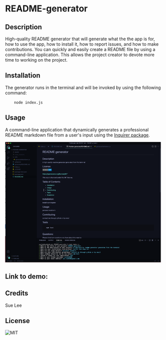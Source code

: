 # README-generator

## Description
High-quality README generator that will generate what the the app is for, how to use the app, how to install it, how to report issues, and how to make contributions. You can quickly and easily create a README file by using a command-line application. This allows the project creator to devote more time to working on the project.

## Installation
The generator runs in the terminal and will be invoked by using the following command:

        node index.js

## Usage 
A command-line application that dynamically generates a professional README markdown file from a user's input using the [Inquirer package](https://www.npmjs.com/package/inquirer).

![A screenshot of the application](./assets/screenshot.PNG)

## Link to demo: 

## Credits
Sue Lee

## License
![MIT](https://img.shields.io/badge/License-MIT-blue.svg)